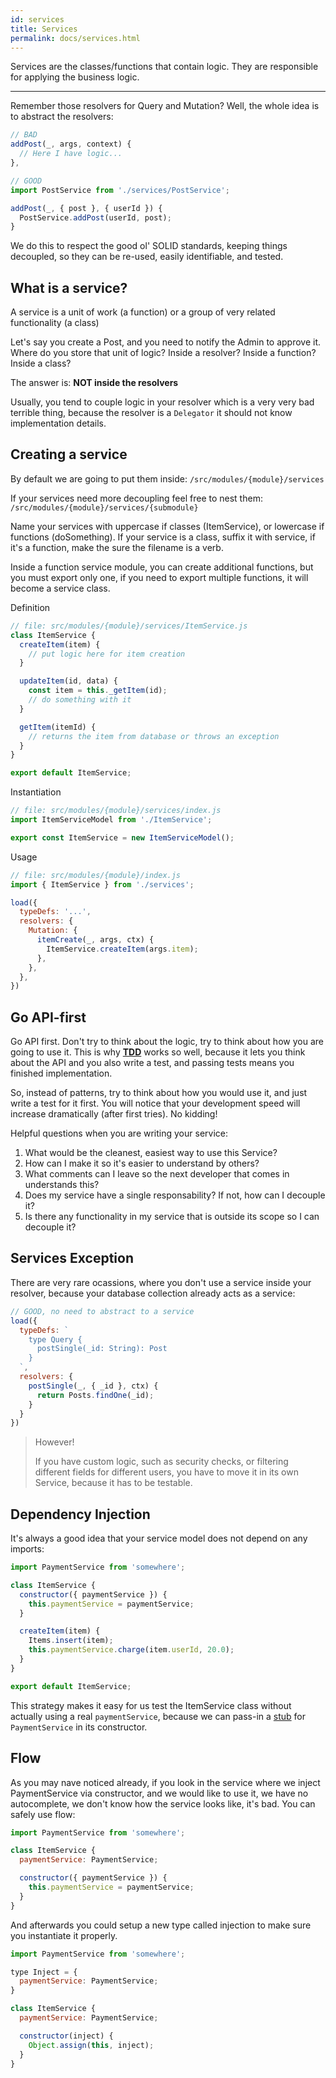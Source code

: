 ```yaml
---
id: services
title: Services
permalink: docs/services.html
---
```


Services are the classes/functions that contain logic. They are responsible for applying the business logic.

---

Remember those resolvers for Query and Mutation? Well, the whole idea is to abstract the resolvers:

```js
// BAD
addPost(_, args, context) {
  // Here I have logic...
},
```

```js
// GOOD
import PostService from './services/PostService';

addPost(_, { post }, { userId }) {
  PostService.addPost(userId, post);
}
```

We do this to respect the good ol' SOLID standards, keeping things decoupled, so they can be re-used, easily identifiable, and tested.

## What is a service?

A service is a unit of work (a function) or a group of very related functionality (a class)

Let's say you create a Post, and you need to notify the Admin to approve it.
Where do you store that unit of logic? Inside a resolver? Inside a function? Inside a class?

The answer is: **NOT inside the resolvers**

Usually, you tend to couple logic in your resolver which is a very very bad terrible thing, because the resolver is a `Delegator` it should not know implementation details.

## Creating a service

By default we are going to put them inside:
`/src/modules/{module}/services`

If your services need more decoupling feel free to nest them:
`/src/modules/{module}/services/{submodule}`

Name your services with uppercase if classes (ItemService), or lowercase if functions (doSomething).
If your service is a class, suffix it with service, if it's a function, make the sure the filename is a verb.

Inside a function service module, you can create additional functions, but you must export only one, if you need to
export multiple functions, it will become a service class.

Definition
```js
// file: src/modules/{module}/services/ItemService.js
class ItemService {
  createItem(item) {
    // put logic here for item creation
  }

  updateItem(id, data) {
    const item = this._getItem(id);
    // do something with it
  }

  getItem(itemId) {
    // returns the item from database or throws an exception
  }
}

export default ItemService;
```

Instantiation
```js
// file: src/modules/{module}/services/index.js
import ItemServiceModel from './ItemService';

export const ItemService = new ItemServiceModel();
```

Usage
```js
// file: src/modules/{module}/index.js
import { ItemService } from './services';

load({
  typeDefs: '...',
  resolvers: {
    Mutation: {
      itemCreate(_, args, ctx) {
        ItemService.createItem(args.item);
      },
    },
  },
})
```

## Go API-first

Go API first. Don't try to think about the logic, try to think about how you are going to use it. This is why [**TDD**](https://technologyconversations.com/2013/12/20/test-driven-development-tdd-example-walkthrough/) works so well, because it lets you think about the API and you also write a test, and passing tests means you finished implementation.

So, instead of patterns, try to think about how you would use it, and just write a test for it first. You will notice that your development speed will increase dramatically (after first tries). No kidding!

Helpful questions when you are writing your service:

1. What would be the cleanest, easiest way to use this Service?
2. How can I make it so it's easier to understand by others?
3. What comments can I leave so the next developer that comes in understands this?
4. Does my service have a single responsability? If not, how can I decouple it?
5. Is there any functionality in my service that is outside its scope so I can decouple it?

## Services Exception

There are very rare ocassions, where you don't use a service inside your resolver, because your database collection already acts as a service:

```js
// GOOD, no need to abstract to a service
load({
  typeDefs: `
    type Query {
      postSingle(_id: String): Post
    }
  `,
  resolvers: {
    postSingle(_, { _id }, ctx) {
      return Posts.findOne(_id);
    }
  }
})
```

> However!
> 
> If you have custom logic, such as security checks, or filtering different fields for different users, you have to move it in its own Service, because it has to be testable.

## Dependency Injection

It's always a good idea that your service model does not depend on any imports:

```js
import PaymentService from 'somewhere';

class ItemService {
  constructor({ paymentService }) {
    this.paymentService = paymentService;
  }

  createItem(item) {
    Items.insert(item);
    this.paymentService.charge(item.userId, 20.0);
  }
}

export default ItemService;
```

This strategy makes it easy for us test the ItemService class without actually using a real `paymentService`, because we can pass-in a [stub](http://sinonjs.org/releases/v4.0.1/stubs/) for `PaymentService` in its constructor.


## Flow

As you may nave noticed already, if you look in the service where we inject PaymentService via constructor, and we would like to use it, we have no autocomplete, we don't know how the service looks like, it's bad. You can safely use flow:

```js
import PaymentService from 'somewhere';

class ItemService {
  paymentService: PaymentService;

  constructor({ paymentService }) {
    this.paymentService = paymentService;
  }
}
```

And afterwards you could setup a new type called injection to make sure you instantiate it properly.

```js
import PaymentService from 'somewhere';

type Inject = {
  paymentService: PaymentService;
}

class ItemService {
  paymentService: PaymentService;

  constructor(inject) {
    Object.assign(this, inject);
  }
}
```


